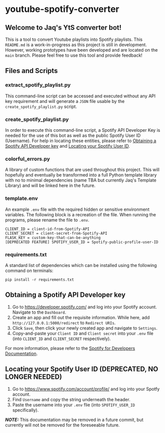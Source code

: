 # youtube-spotify-converter

## Welcome to Jaq's YtS converter bot!

This is a tool to convert Youtube playlists into Spotify playlists. This `README.md` is a work-in-progress as this project is still in development. However, working prototypes have been developed and are located on the `main` branch. Please feel free to use this tool and provide feedback!

## Files and Scripts

### extract_spotify_playlist.py

This command-line script can be accessed and executed without any API key requirement and will generate a `JSON` file usable by the `create_spotify_playlist.py` script.

### create_spotify_playlist.py

In order to execute this command-line script, a Spotify API Developer Key is needed for the use of this bot as well as the public Spotify User ID (Username). For help in locating these entities, please refer to [Obtaining a Spotify API Developer key](#obtaining-a-spotify-api-developer-key) and [Locating your Spotify User ID](#locating-your-spotify-user-id).

### colorful_errors.py

A library of custom functions that are used throughout this project. This will hopefully and eventually be transformed into a full Python template library with no to minimal dependencies (name TBA but currently Jaq's Template Library) and will be linked here in the future.

### template.env

An example `.env` file with the required hidden or sensitive environment variables. The following block is a recreation of the file. When running the programs, please rename the file to `.env`.

```
CLIENT_ID = client-id-from-Spotify-API
CLIENT_SECRET = client-secret-from-Spotify-API
FLASK_KEY = custom-key-that-can-be-anything
[DEPRECATED FEATURE] SPOTIFY_USER_ID = Spotify-public-profile-user-ID
```

### requirements.txt

A standard list of dependencies which can be installed using the following command on terminals:

```
pip install -r requirements.txt
```

## Obtaining a Spotify API Developer key

1. Go to https://developer.spotify.com/ and log into your Spotify account. Navigate to the `Dashboard`.
2. Create an app and fill out the requisite information. While here, add `http://127.0.0.1:5000/redirect` to `Redirect URIs`.
3. Click `Save`, then click your newly created app and navigate to `Settings`.
4. Copy-and-paste your `Client ID` and `Client secret` into your `.env` file (into `CLIENT_ID` and `CLIENT_SECRET` respectively).

For more information, please refer to the [Spotify for Developers Documentation](https://developer.spotify.com/).

## Locating your Spotify User ID (DEPRECATED, NO LONGER NEEDED)

1. Go to https://www.spotify.com/account/profile/ and log into your Spotfy account.
2. Find `Username` and copy the string underneath the header.
3. Paste the username into your `.env` flie (into `SPOTIFY_USER_ID` specifically).

***NOTE:*** This documentation may be removed in a future commit, but currently will not be removed for the foreseeable future.